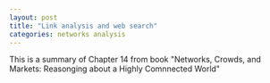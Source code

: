 ```yaml
---
layout: post
title: "Link analysis and web search"
categories: networks analysis
---
```


This is a summary of Chapter 14 from book "Networks, Crowds, and Markets: Reasonging about a Highly Comnnected World"


